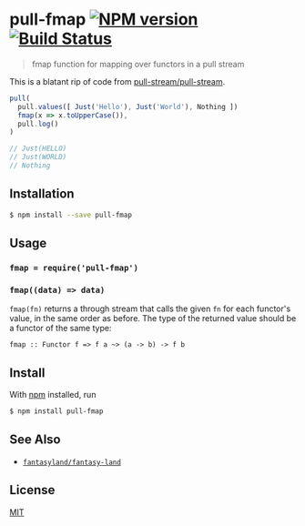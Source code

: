 # pull-fmap [![NPM version](https://badge.fury.io/js/pull-fmap.svg)](https://npmjs.org/package/pull-fmap) [![Build Status](https://travis-ci.org/amsross/pull-fmap.svg?branch=master)](https://travis-ci.org/amsross/pull-fmap)

> fmap function for mapping over functors in a pull stream

This is a blatant rip of code from [pull-stream/pull-stream](https://github.com/pull-stream/pull-stream/blob/b97db9e7ed0815998c76014c59a9bfb764eae06d/throughs/map.js).

```js
pull(
  pull.values([ Just('Hello'), Just('World'), Nothing ])
  fmap(x => x.toUpperCase()),
  pull.log()
)

// Just(HELLO)
// Just(WORLD)
// Nothing
```

## Installation

```sh
$ npm install --save pull-fmap
```

## Usage

### `fmap = require('pull-fmap')`

### `fmap((data) => data)`

`fmap(fn)` returns a through stream that calls the given `fn` for each functor's value, in the same order as before. The type of the returned value should be a functor of the same type:
```
fmap :: Functor f => f a ~> (a -> b) -> f b
```

## Install

With [npm](https://npmjs.org/) installed, run

```sh
$ npm install pull-fmap
```

## See Also

- [`fantasyland/fantasy-land`](https://github.com/fantasyland/fantasy-land#functor)

## License

[MIT](https://tldrlegal.com/license/mit-license)

